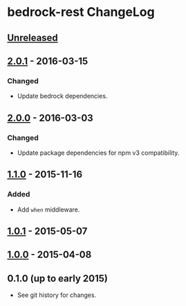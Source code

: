 # bedrock-rest ChangeLog

## [Unreleased]

## [2.0.1] - 2016-03-15

### Changed
- Update bedrock dependencies.

## [2.0.0] - 2016-03-03

### Changed
- Update package dependencies for npm v3 compatibility.

## [1.1.0] - 2015-11-16

### Added
- Add `when` middleware.

## [1.0.1] - 2015-05-07

## [1.0.0] - 2015-04-08

## 0.1.0 (up to early 2015)

- See git history for changes.

[Unreleased]: https://github.com/digitalbazaar/bedrock-rest/compare/2.0.1...HEAD
[2.0.1]: https://github.com/digitalbazaar/bedrock-rest/compare/2.0.0...2.0.1
[2.0.0]: https://github.com/digitalbazaar/bedrock-rest/compare/1.1.0...2.0.0
[1.1.0]: https://github.com/digitalbazaar/bedrock-rest/compare/1.0.1...1.1.0
[1.0.1]: https://github.com/digitalbazaar/bedrock-rest/compare/1.0.0...1.0.1
[1.0.0]: https://github.com/digitalbazaar/bedrock-rest/compare/0.1.0...1.0.0
